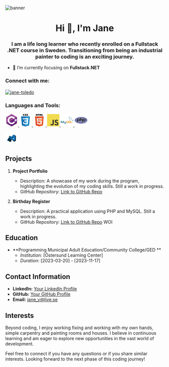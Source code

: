 <img src = "https://user-images.githubusercontent.com/74038190/221352995-5ac18bdf-1a19-4f99-bbb6-77559b220470.gif"  alt="banner" width="100%" height="20%"/> </a> 
<h1 align="center">Hi 👋, I'm Jane </h1>
<h3 align="center">I am a life long learner who recently enrolled on a Fullstack .NET course in Sweden. Transitioning from being an industrial painter to coding  is an exciting journey.</h3>

- 🌱 I’m currently focusing on **Fullstack.NET**

<h3 align="left">Connect with me:</h3>
<p align="left">
<a href="https://linkedin.com/in/jane-toledo" target="blank"><img align="center" src="https://raw.githubusercontent.com/rahuldkjain/github-profile-readme-generator/master/src/images/icons/Social/linked-in-alt.svg" alt="jane-toledo" height="30" width="40" /></a>
</p>

<h3 align="left">Languages and Tools:</h3>
<p align="left"> <a href="https://www.w3schools.com/cs/" target="_blank" rel="noreferrer"> <img src="https://raw.githubusercontent.com/devicons/devicon/master/icons/csharp/csharp-original.svg" alt="csharp" width="40" height="40"/> </a> <a href="https://www.w3schools.com/css/" target="_blank" rel="noreferrer"> <img src="https://raw.githubusercontent.com/devicons/devicon/master/icons/css3/css3-original-wordmark.svg" alt="css3" width="40" height="40"/> </a> <a href="https://www.w3.org/html/" target="_blank" rel="noreferrer"> <img src="https://raw.githubusercontent.com/devicons/devicon/master/icons/html5/html5-original-wordmark.svg" alt="html5" width="40" height="40"/> </a> <a href="https://developer.mozilla.org/en-US/docs/Web/JavaScript" target="_blank" rel="noreferrer"> <img src="https://raw.githubusercontent.com/devicons/devicon/master/icons/javascript/javascript-original.svg" alt="javascript" width="40" height="40"/> </a> <a href="https://www.mysql.com/" target="_blank" rel="noreferrer"> <img src="https://raw.githubusercontent.com/devicons/devicon/master/icons/mysql/mysql-original-wordmark.svg" alt="mysql" width="40" height="40"/> </a> <a href="https://www.php.net" target="_blank" rel="noreferrer"> <img src="https://raw.githubusercontent.com/devicons/devicon/master/icons/php/php-original.svg" alt="php" width="40" height="40"/> </a> </p> <img src="https://github.com/vscode-icons/vscode-icons/blob/master/images/logo.svg" alt="php" width="40" height="40"/> </a> </p>

## Projects
1. **Project Portfolio**
   - Description: A showcase of my work during the program, highlighting the evolution of my coding skills. Still a work in progress.
   - GitHub Repository: [Link to GitHub Repo](https://github.com/jyneto/1st-Website/tree/main)

2. **Birthday Register**
   - Description: A practical application using PHP and MySQL. Still a work in progress.
   - GitHub Repository: [Link to GitHub Repo](https://github.com/yourusername/task-tracker) WOI

## Education
- **Programming Municipal Adult Education/Community College/GED **
  - *Institution:* [Östersund Learning Center]
  - *Duration:* [2023-03-20] - [2023-11-17]

## Contact Information
- **LinkedIn:** [Your LinkedIn Profile](https://www.linkedin.com/in/jane-toledo/)
- **GitHub:** [Your GitHub Profile](https://github.com/jyneto)
- **Email:** jane_v@live.se

## Interests
Beyond coding, I enjoy working fixing and working with my own hands, simple carpentry and painting rooms and houses. I believe in continuous learning and am eager to explore new opportunities in the vast world of development.

Feel free to connect if you have any questions or if you share similar interests. Looking forward to the next phase of this coding journey!


